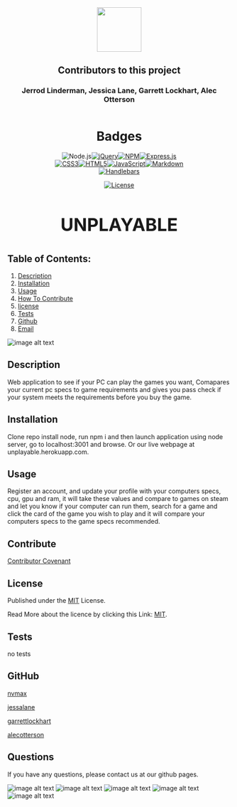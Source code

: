
  <div id="header" align="center">
  <img src="https://media.giphy.com/media/M9gbBd9nbDrOTu1Mqx/giphy.gif" width="100"/>
  </div>
  <div align="center">
  
 ## Contributors to this project
 ### Jerrod Linderman, Jessica Lane, Garrett Lockhart, Alec Otterson

  </div>
  <div align="center">
  <img src="https://komarev.com/ghpvc/?username=acotterson&style=flat-square&color=blue" alt=""/>
  </div>
  
  
  <h1 align="center">Badges</h1>
  <div align="center">
  <div align="center" style="display:block; width:300px; >
  
  [![Node.js](https://img.shields.io/badge/Node.js-green.svg)](https://badges.greenkeeper.io/Node.js)[![jQuery](https://img.shields.io/badge/jQuery-red.svg)](https://badges.greenkeeper.io/jQuery)[![NPM](https://img.shields.io/badge/NPM-green.svg)](https://badges.greenkeeper.io/NPM)[![Express.js](https://img.shields.io/badge/Express.js-blue.svg)](https://badges.greenkeeper.io/Express.js)[![CSS3](https://img.shields.io/badge/CSS3-orange.svg)](https://badges.greenkeeper.io/CSS3)[![HTML5](https://img.shields.io/badge/HTML5-orange.svg)](https://badges.greenkeeper.io/HTML5)[![JavaScript](https://img.shields.io/badge/JavaScript-blue.svg)](https://badges.greenkeeper.io/JavaScript)[![Markdown](https://img.shields.io/badge/Markdown-green.svg)](https://badges.greenkeeper.io/Markdown)[![Handlebars](https://img.shields.io/badge/Handlebars-red.svg)](https://badges.greenkeeper.io/Handlebars)

  [![License](https://img.shields.io/badge/License-MIT-blue.svg)](https://opensource.org/licenses/MIT)
  
  
  </div>
  </div>
  
  <h1 align="center" style="font-size:40px">
  
  UNPLAYABLE</h1>
  
  
  ## Table of Contents:
  1. [Description](#description)
  2. [Installation](#installation)
  3. [Usage](#usage)
  4. [How To Contribute](#contribute)
  5. [license](#license)
  6. [Tests](#tests)
  7. [Github](#github)
  8. [Email](#questions)

 ![image alt text](./public/images/screencapture-localhost-3001-2022-09-29-14_47_37.png)

  ## Description
  Web application to see if your PC can play the games you want, Comapares your current pc specs to game requirements and gives you pass check if your system meets the requirements before you buy the game.



  ## Installation
  Clone repo install node, run npm i and then launch application using node server, go to localhost:3001 and browse.  Or our live webpage at unplayable.herokuapp.com.



  ## Usage
  Register an account, and update your profile with your computers specs, cpu, gpu and ram, it will take these values and compare to games on steam and let you know if your computer can run them, search for a game and click the card of the game you wish to play and it will compare your computers specs to the game specs recommended. 


 
  ## Contribute
  [Contributor Covenant](https://www.contributor-covenant.org/)




  ## License

  Published under the [MIT](license.txt) License.
  

  Read More about the licence by clicking this Link: [MIT](https://opensource.org/licenses/MIT).
 

  ## Tests
  no tests



  ## GitHub
  [nvmax](https://github.com/nvmax)

  [jessalane](https://github.com/jessalane)

  [garrettlockhart](https://github.com/GarrettLockhart)

  [alecotterson](https://github.com/acotterson)


  ## Questions
  If you have any questions, please contact us at our github pages.

  

![image alt text](./public/images/screencapture-localhost-3001-login-2022-09-29-14_49_47.png)
![image alt text](./public/images/screencapture-localhost-3001-register-2022-09-29-14_50_00.png)
![image alt text](./public/images/screencapture-localhost-3001-search-2022-09-29-14_48_44.png)
![image alt text](./public/images/screencapture-localhost-3001-search-2022-09-29-14_48_27.png)
![image alt text](./public/images/screencapture-localhost-3001-search-2022-09-29-14_49_16.png)
 
